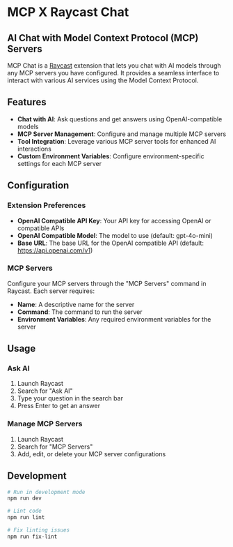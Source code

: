 # MCP X Raycast Chat

## AI Chat with Model Context Protocol (MCP) Servers

MCP Chat is a [Raycast](https://raycast.com) extension that lets you chat with AI models through any MCP servers you have configured. It provides a seamless interface to interact with various AI services using the Model Context Protocol.

## Features

- **Chat with AI**: Ask questions and get answers using OpenAI-compatible models
- **MCP Server Management**: Configure and manage multiple MCP servers
- **Tool Integration**: Leverage various MCP server tools for enhanced AI interactions
- **Custom Environment Variables**: Configure environment-specific settings for each MCP server

## Configuration

### Extension Preferences

- **OpenAI Compatible API Key**: Your API key for accessing OpenAI or compatible APIs
- **OpenAI Compatible Model**: The model to use (default: gpt-4o-mini)
- **Base URL**: The base URL for the OpenAI compatible API (default: https://api.openai.com/v1)

### MCP Servers

Configure your MCP servers through the "MCP Servers" command in Raycast. Each server requires:

- **Name**: A descriptive name for the server
- **Command**: The command to run the server
- **Environment Variables**: Any required environment variables for the server

## Usage

### Ask AI

1. Launch Raycast
2. Search for "Ask AI"
3. Type your question in the search bar
4. Press Enter to get an answer

### Manage MCP Servers

1. Launch Raycast
2. Search for "MCP Servers"
3. Add, edit, or delete your MCP server configurations


## Development

```bash
# Run in development mode
npm run dev

# Lint code
npm run lint

# Fix linting issues
npm run fix-lint
```